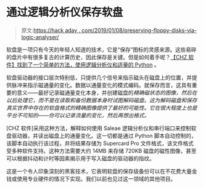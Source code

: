 # 通过逻辑分析仪保存软盘

> 原文:[https://hack aday . com/2019/01/08/preserving-floppy-disks-via-logic-analyser/](https://hackaday.com/2019/01/08/preserving-floppy-disks-via-logic-analyser/)

软盘是一项只有今天的年轻人知道的技术，它是“保存”图标的灵感来源。这些易碎的盘片中有很多复古的计算历史，因此保存是关键。但是如何着手呢？[【CHZ 软件】找到了一个简单的方法，使用逻辑分析仪和适量的 Python](https://www.chzsoft.de/site/hardware/preserving-a-floppy-disk-with-a-logic-analyzer/) 。

软盘驱动器的接口层次特别低，只提供几个信号来指示磁头在磁盘上的位置，并提供脉冲来指示磁通量的变化。数据以通量变化的模式编码。就保存而言，这具有重要的意义——最好记录磁通量变化本身，并创建磁盘的*精确磁状态的图像，然后在以后处理它，而不是在读取和备份数据本身时试图解码磁盘。这为解码磁盘和保存真实世界中存在的软盘格式的精确图像提供了最好的可能性。它在很大程度上也是平台不可知的——你可以记录流量的变化，然后再想出格式。*

[CHZ 软件]采用这种方法，解释如何使用 Saleae 逻辑分析仪和串行端口来控制软盘驱动器，并读出磁盘上的通量变化。这一切都是通过 Python 脚本自动控制的，该脚本自动执行该过程，并将结果存储为 Supercard Pro 文件格式，该文件格式受多种软件支持。这种方法需要大约 14MB 来存储 720KB 磁盘的磁性图像，甚至可以根据抖动和计时等因素揭示用于写入磁盘的驱动器的指纹。

这是一个令人印象深刻的黑客技术，它表明软盘的保存级备份可以在不花费大量金钱或使用专业硬件的情况下实现。我们以前也见过这一领域的其他项目。